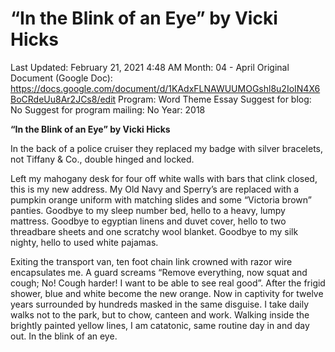 # “In the Blink of an Eye” by Vicki Hicks

Last Updated: February 21, 2021 4:48 AM
Month: 04 - April
Original Document (Google Doc): https://docs.google.com/document/d/1KAdxFLNAWUUMOGshl8u2IoIN4X6BoCRdeUu8Ar2JCs8/edit
Program: Word Theme Essay
Suggest for blog: No
Suggest for program mailing: No
Year: 2018

**“In the Blink of an Eye” by Vicki Hicks**

In the back of a police cruiser they replaced my badge with silver bracelets, not Tiffany & Co., double hinged and locked.

Left my mahogany desk for four off white walls with bars that clink closed, this is my new address. My Old Navy and Sperry’s are replaced with a pumpkin orange uniform with matching slides and some “Victoria brown” panties. Goodbye to my sleep number bed, hello to a heavy, lumpy mattress. Goodbye to egyptian linens and duvet cover, hello to two threadbare sheets and one scratchy wool blanket. Goodbye to my silk nighty, hello to used white pajamas.

Exiting the transport van, ten foot chain link crowned with razor wire encapsulates me. A guard screams “Remove everything, now squat and cough; No! Cough harder! I want to be able to see real good”. After the frigid shower, blue and white become the new orange. Now in captivity for twelve years surrounded by hundreds masked in the same disguise. I take daily walks not to the park, but to chow, canteen and work. Walking inside the brightly painted yellow lines, I am catatonic, same routine day in and day out. In the blink of an eye.
